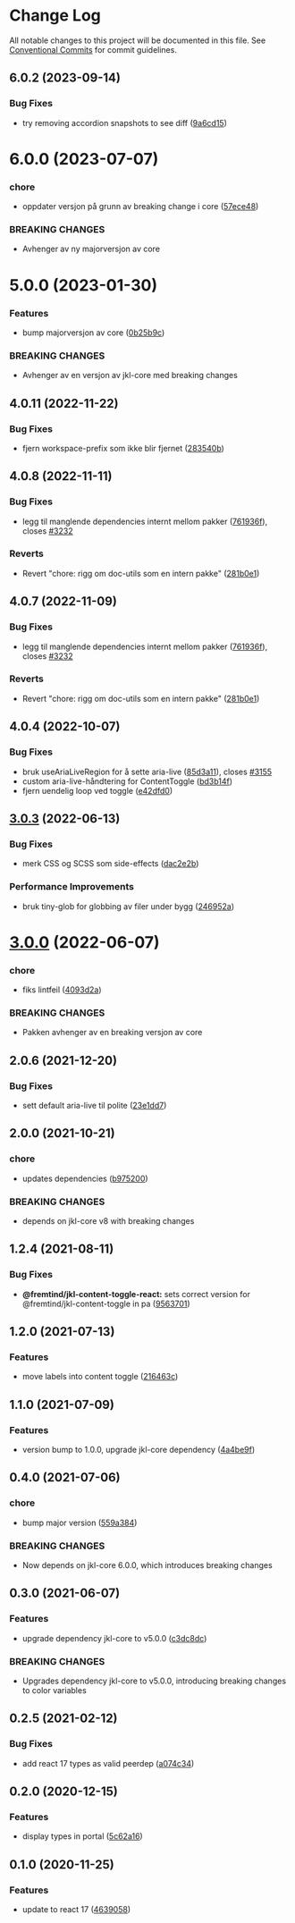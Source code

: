 # Change Log

All notable changes to this project will be documented in this file.
See [Conventional Commits](https://conventionalcommits.org) for commit guidelines.

## 6.0.2 (2023-09-14)

### Bug Fixes

- try removing accordion snapshots to see diff ([9a6cd15](https://github.com/fremtind/jokul/commit/9a6cd15065eb2809b3210bb61fda54deabb012cb))

# 6.0.0 (2023-07-07)

### chore

- oppdater versjon på grunn av breaking change i core ([57ece48](https://github.com/fremtind/jokul/commit/57ece48fa0192fe825b544fdac24cdd56e58d0df))

### BREAKING CHANGES

- Avhenger av ny majorversjon av core

# 5.0.0 (2023-01-30)

### Features

- bump majorversjon av core ([0b25b9c](https://github.com/fremtind/jokul/commit/0b25b9ccb4d35214037e45158264fab2da196a5f))

### BREAKING CHANGES

- Avhenger av en versjon av jkl-core med breaking changes

## 4.0.11 (2022-11-22)

### Bug Fixes

-   fjern workspace-prefix som ikke blir fjernet ([283540b](https://github.com/fremtind/jokul/commit/283540b45f1fe557168eede3ca3637077a10a15b))

## 4.0.8 (2022-11-11)

### Bug Fixes

-   legg til manglende dependencies internt mellom pakker ([761936f](https://github.com/fremtind/jokul/commit/761936ff2ecdf7338dcddb7f33e984f229cef48b)), closes [#3232](https://github.com/fremtind/jokul/issues/3232)

### Reverts

-   Revert "chore: rigg om doc-utils som en intern pakke" ([281b0e1](https://github.com/fremtind/jokul/commit/281b0e1d7f0c6b077da45c7dd9f98a6fb218675a))

## 4.0.7 (2022-11-09)

### Bug Fixes

-   legg til manglende dependencies internt mellom pakker ([761936f](https://github.com/fremtind/jokul/commit/761936ff2ecdf7338dcddb7f33e984f229cef48b)), closes [#3232](https://github.com/fremtind/jokul/issues/3232)

### Reverts

-   Revert "chore: rigg om doc-utils som en intern pakke" ([281b0e1](https://github.com/fremtind/jokul/commit/281b0e1d7f0c6b077da45c7dd9f98a6fb218675a))

## 4.0.4 (2022-10-07)

### Bug Fixes

-   bruk useAriaLiveRegion for å sette aria-live ([85d3a11](https://github.com/fremtind/jokul/commit/85d3a116477495a55e4849f70408fc4532ccc4a5)), closes [#3155](https://github.com/fremtind/jokul/issues/3155)
-   custom aria-live-håndtering for ContentToggle ([bd3b14f](https://github.com/fremtind/jokul/commit/bd3b14ff4f7d88b6cef5bdb4bc40271430b4ccab))
-   fjern uendelig loop ved toggle ([e42dfd0](https://github.com/fremtind/jokul/commit/e42dfd0b8c3accd1c227cfa13f5323d199ee24ee))

## [3.0.3](https://github.com/fremtind/jokul/compare/@fremtind/jkl-content-toggle-react@3.0.2...@fremtind/jkl-content-toggle-react@3.0.3) (2022-06-13)

### Bug Fixes

-   merk CSS og SCSS som side-effects ([dac2e2b](https://github.com/fremtind/jokul/commit/dac2e2b5f4d1b31485821bf6ad8ec4c7c2769cca))

### Performance Improvements

-   bruk tiny-glob for globbing av filer under bygg ([246952a](https://github.com/fremtind/jokul/commit/246952ae75afe20bcf0d007a0a068b76b114f9a6))

# [3.0.0](https://github.com/fremtind/jokul/compare/@fremtind/jkl-content-toggle-react@2.0.26...@fremtind/jkl-content-toggle-react@3.0.0) (2022-06-07)

### chore

-   fiks lintfeil ([4093d2a](https://github.com/fremtind/jokul/commit/4093d2a2ae7bbe0d30de882b9f5d144e8e77cede))

### BREAKING CHANGES

-   Pakken avhenger av en breaking versjon av core

## 2.0.6 (2021-12-20)

### Bug Fixes

-   sett default aria-live til polite ([23e1dd7](https://github.com/fremtind/jokul/commit/23e1dd7df2013ed94acb87ba3bf96f6e1f47bf64))

## 2.0.0 (2021-10-21)

### chore

-   updates dependencies ([b975200](https://github.com/fremtind/jokul/commit/b97520045c02e4bcb44ebde159c60a7dff7f01d6))

### BREAKING CHANGES

-   depends on jkl-core v8 with breaking changes

## 1.2.4 (2021-08-11)

### Bug Fixes

-   **@fremtind/jkl-content-toggle-react:** sets correct version for @fremtind/jkl-content-toggle in pa ([9563701](https://github.com/fremtind/jokul/commit/956370172c7cdbd4a508ace18da88b21174ec8b5))

## 1.2.0 (2021-07-13)

### Features

-   move labels into content toggle ([216463c](https://github.com/fremtind/jokul/commit/216463cf2e564198e3ca0a0a935d1a7ce2f709e4))

## 1.1.0 (2021-07-09)

### Features

-   version bump to 1.0.0, upgrade jkl-core dependency ([4a4be9f](https://github.com/fremtind/jokul/commit/4a4be9fb06ab7ed5c2ed2c1f377d32586c8d42e1))

## 0.4.0 (2021-07-06)

### chore

-   bump major version ([559a384](https://github.com/fremtind/jokul/commit/559a384a5315931ad2ea7acc8328b383acbdbd8b))

### BREAKING CHANGES

-   Now depends on jkl-core 6.0.0, which introduces breaking changes

## 0.3.0 (2021-06-07)

### Features

-   upgrade dependency jkl-core to v5.0.0 ([c3dc8dc](https://github.com/fremtind/jokul/commit/c3dc8dcbd3cba99502f1124cbe1dcaa688177f55))

### BREAKING CHANGES

-   Upgrades dependency jkl-core to v5.0.0, introducing breaking changes to color variables

## 0.2.5 (2021-02-12)

### Bug Fixes

-   add react 17 types as valid peerdep ([a074c34](https://github.com/fremtind/jokul/commit/a074c34dcece089ad6b4c581b8c920c8bdd4f1e0))

## 0.2.0 (2020-12-15)

### Features

-   display types in portal ([5c62a16](https://github.com/fremtind/jokul/commit/5c62a161c278d3a5a136741aea8dcf9b62338bda))

## 0.1.0 (2020-11-25)

### Features

-   update to react 17 ([4639058](https://github.com/fremtind/jokul/commit/4639058067eaa9be222825f8ac4f495a1e74cc0f))
